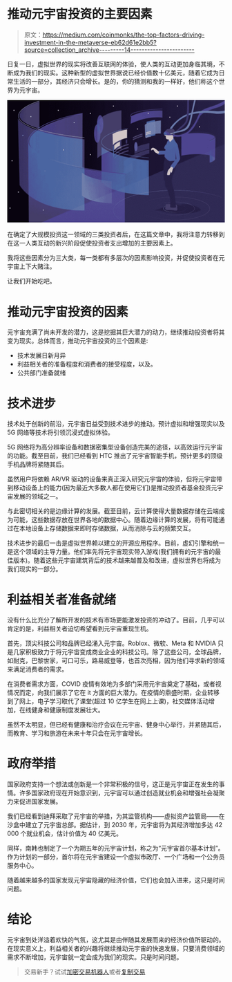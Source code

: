 # 推动元宇宙投资的主要因素

> 原文：<https://medium.com/coinmonks/the-top-factors-driving-investment-in-the-metaverse-eb62d61e2bb5?source=collection_archive---------14----------------------->

日复一日，虚拟世界的现实将改善互联网的体验，使人类的互动更加身临其境，不断成为我们的现实。这种新型的虚拟世界据说已经价值数十亿美元，随着它成为日常生活的一部分，其经济只会增长。是的，你的猜测和我的一样好，他们称这个世界为元宇宙。

![](img/d8fe5d23a1e8f9e506662e8bf0ee66e5.png)

在确定了大规模投资这一领域的三类投资者后，在这篇文章中，我将注意力转移到在这一人类互动的新兴阶段促使投资者支出增加的主要因素上。

我将这些因素分为三大类，每一类都有多层次的因素影响投资，并促使投资者在元宇宙上下大赌注。

让我们开始吃吧。

# 推动元宇宙投资的因素

元宇宙充满了尚未开发的潜力，这是挖掘其巨大潜力的动力，继续推动投资者将其变为现实。总体而言，推动元宇宙投资的三个因素是:

*   技术发展日新月异
*   利益相关者的准备程度和消费者的接受程度，以及。
*   公共部门准备就绪

# 技术进步

技术处于创新的前沿，元宇宙日益受到技术进步的推动。预计虚拟和增强现实以及 5G 网络等技术将引领沉浸式虚拟体验。

5G 网络将为高分辨率设备和数据密集型设备创造完美的途径，以高效运行元宇宙的功能。截至目前，我们已经看到 HTC 推出了元宇宙智能手机，预计更多的顶级手机品牌将紧随其后。

虽然用户将依赖 AR/VR 驱动的设备来真正深入研究元宇宙的体验，但将元宇宙带到移动设备上的能力(因为最近大多数人都在使用它们)是推动投资者基金投资元宇宙发展的领域之一。

与此密切相关的是边缘计算的发展。截至目前，云计算使得大量数据存储在云端成为可能，这些数据存放在世界各地的数据中心。随着边缘计算的发展，将有可能通过在本地设备上存储数据来即时存储数据，从而消除与云的频繁交互。

技术进步的最后一击是虚拟世界赖以建立的开源应用程序。目前，虚幻引擎和统一是这个领域的主导力量。他们率先将元宇宙现实带入游戏(我们拥有的元宇宙的最佳版本)。随着这些元宇宙建筑背后的技术越来越普及和改进，虚拟世界也将成为我们现实的一部分。

# 利益相关者准备就绪

没有什么比充分了解所开发的技术有市场更能激发投资的冲动了。目前，几乎可以肯定的是，利益相关者迫切希望看到元宇宙重现生机。

首先，顶尖科技公司和品牌已经涌入元宇宙。Roblox、微软、Meta 和 NVIDIA 只是几家积极致力于将元宇宙变成商业企业的科技公司。除了这些公司，全球品牌，如耐克，巴黎世家，可口可乐，路易威登等，也首次亮相，因为他们寻求新的领域来满足消费者的需求。

在消费者需求方面，COVID 疫情有效地为多部门采用元宇宙奠定了基础，或者视情况而定，向我们展示了它在 it 方面的巨大潜力。在疫情的鼎盛时期，企业转移到了网上，电子学习取代了课堂(超过 10 亿学生在网上上课)，社交媒体活动增加，在线健身和健康制度发展壮大。

虽然不太明显，但已经有健康和治疗会议在元宇宙、健身中心举行，并紧随其后，而教育、学习和旅游在未来十年只会在元宇宙增长。

# 政府举措

国家政府支持一个想法或创新是一个非常积极的信号，这正是元宇宙正在发生的事情。许多国家政府现在开始意识到，元宇宙可以通过创造就业机会和增强社会凝聚力来促进国家发展。

我们已经看到迪拜采取了元宇宙的举措，为其监管机构——虚拟资产监管局——在沙盒中建立了元宇宙总部。据估计，到 2030 年，元宇宙将为其经济增加多达 42 000 个就业机会，估计价值为 40 亿美元。

同样，南韩也制定了一个为期五年的元宇宙计划，称之为“元宇宙首尔基本计划”。作为计划的一部分，首尔将在元宇宙建设一个虚拟市政厅、一个广场和一个公务员服务中心。

随着越来越多的国家发现元宇宙隐藏的经济价值，它们也会加入进来，这只是时间问题。

# 结论

元宇宙到处洋溢着欢快的气氛，这尤其是由伴随其发展而来的经济价值所驱动的。在现实意义上，利益相关者的兴趣将继续推动元宇宙的快速发展，只要消费领域的需求不断增加，元宇宙就一定会成为我们的现实。只是时间问题。

> 交易新手？试试[加密交易机器人](/coinmonks/crypto-trading-bot-c2ffce8acb2a)或者[复制交易](/coinmonks/top-10-crypto-copy-trading-platforms-for-beginners-d0c37c7d698c)